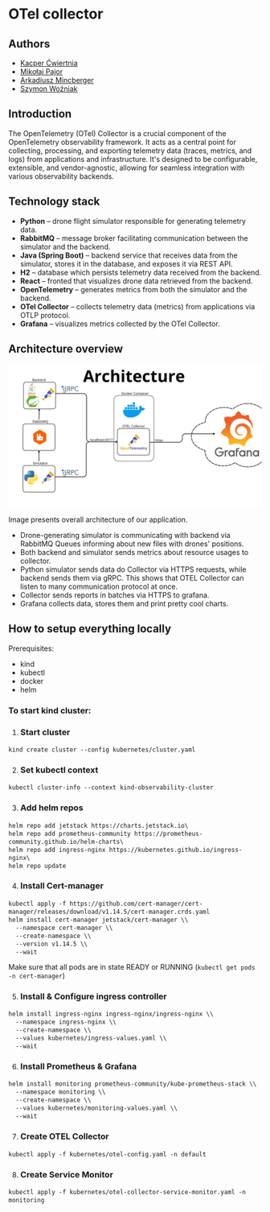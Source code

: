 # OTel collector 

## Authors 

- [Kacper Ćwiertnia](https://github.com/kacpercwiertnia)
- [Mikołaj Pajor](https://github.com/Pejdzor)
- [Arkadiusz Mincberger](https://github.com/ArkadiuszMin)
- [Szymon Woźniak](https://github.com/szWozniak)

## Introduction

The OpenTelemetry (OTel) Collector is a crucial component of the OpenTelemetry observability framework. It acts as a central point for collecting, processing, and exporting telemetry data (traces, metrics, and logs) from applications and infrastructure. It's designed to be configurable, extensible, and vendor-agnostic, allowing for seamless integration with various observability backends. 

## Technology stack

- **Python** – drone flight simulator responsible for generating telemetry data.  
- **RabbitMQ** – message broker facilitating communication between the simulator and the backend.  
- **Java (Spring Boot)** – backend service that receives data from the simulator, stores it in the database, and exposes it via REST API.  
- **H2** – database which persists telemetry data received from the backend.  
- **React** – fronted that visualizes drone data retrieved from the backend.  
- **OpenTelemetry** – generates metrics from both the simulator and the backend.  
- **OTel Collector** – collects telemetry data (metrics) from applications via OTLP protocol.  
- **Grafana** – visualizes metrics collected by the OTel Collector.

## Architecture overview

![](./images/architecture.png)

Image presents overall architecture of our application. 
- Drone-generating simulator is communicating with backend via RabbitMQ Queues informing about new files with drones' positions. 
- Both backend and simulator sends metrics about resource usages to collector.
- Python simulator sends data do Collector via HTTPS requests, while backend sends them via gRPC. This shows that OTEL Collector can listen to many communication protocol at once.
- Collector sends reports in batches via HTTPS to grafana.
- Grafana collects data, stores them and print pretty cool charts.

## How to setup everything locally
Prerequisites:
- kind
- kubectl
- docker
- helm


### To start kind cluster: 

1. ### Start cluster
```
kind create cluster --config kubernetes/cluster.yaml
```

2. ### Set kubectl context
```
kubectl cluster-info --context kind-observability-cluster
```

3. ### Add helm repos
```
helm repo add jetstack https://charts.jetstack.io\
helm repo add prometheus-community https://prometheus-community.github.io/helm-charts\
helm repo add ingress-nginx https://kubernetes.github.io/ingress-nginx\
helm repo update
```

4. ### Install Cert-manager
```
kubectl apply -f https://github.com/cert-manager/cert-manager/releases/download/v1.14.5/cert-manager.crds.yaml
helm install cert-manager jetstack/cert-manager \\
  --namespace cert-manager \\
  --create-namespace \\
  --version v1.14.5 \\
  --wait
```
Make sure that all pods are in state READY or RUNNING (`kubectl get pods -n cert-manager`)


5. ### Install & Configure ingress controller
```
helm install ingress-nginx ingress-nginx/ingress-nginx \\
  --namespace ingress-nginx \\
  --create-namespace \\
  --values kubernetes/ingress-values.yaml \\
  --wait
```

6. ### Install Prometheus & Grafana
```
helm install monitoring prometheus-community/kube-prometheus-stack \\
  --namespace monitoring \\
  --create-namespace \\
  --values kubernetes/monitoring-values.yaml \\
  --wait
```

7. ### Create OTEL Collector
```
kubectl apply -f kubernetes/otel-config.yaml -n default
```

8. ### Create Service Monitor
```
kubectl apply -f kubernetes/otel-collector-service-monitor.yaml -n monitoring
```
